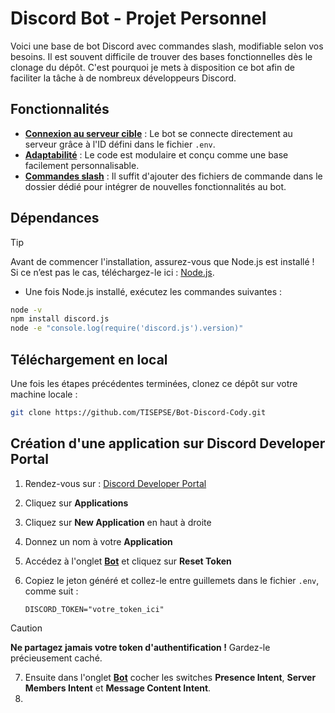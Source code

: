 # Discord Bot - Projet Personnel

Voici une base de bot Discord avec commandes slash, modifiable selon vos besoins. Il est souvent difficile de trouver des bases fonctionnelles dès le clonage du dépôt. C'est pourquoi je mets à disposition ce bot afin de faciliter la tâche à de nombreux développeurs Discord.  

## Fonctionnalités

- **<ins>Connexion au serveur cible</ins>** : Le bot se connecte directement au serveur grâce à l'ID défini dans le fichier `.env`.  
- **<ins>Adaptabilité</ins>** : Le code est modulaire et conçu comme une base facilement personnalisable.  
- **<ins>Commandes slash</ins>** : Il suffit d'ajouter des fichiers de commande dans le dossier dédié pour intégrer de nouvelles fonctionnalités au bot.  

## Dépendances  

> [!TIP]  
> Avant de commencer l'installation, assurez-vous que Node.js est installé !  
> Si ce n’est pas le cas, téléchargez-le ici : [Node.js](https://nodejs.org/).  

- Une fois Node.js installé, exécutez les commandes suivantes :  

```bash
node -v
npm install discord.js
node -e "console.log(require('discord.js').version)"
```

## Téléchargement en local  

Une fois les étapes précédentes terminées, clonez ce dépôt sur votre machine locale :  

```bash
git clone https://github.com/TISEPSE/Bot-Discord-Cody.git
```

## Création d'une application sur Discord Developer Portal  

1. Rendez-vous sur : [Discord Developer Portal](https://discord.com/developers/docs/intro)  
2. Cliquez sur **Applications**  
3. Cliquez sur **New Application** en haut à droite  
4. Donnez un nom à votre **Application**  
5. Accédez à l'onglet <ins>**Bot**</ins> et cliquez sur **Reset Token**  
6. Copiez le jeton généré et collez-le entre guillemets dans le fichier `.env`, comme suit :  

   ```env
   DISCORD_TOKEN="votre_token_ici"
   ```

> [!CAUTION]  
> **Ne partagez jamais votre token d'authentification !** Gardez-le précieusement caché.

7. Ensuite dans l'onglet <ins>**Bot**</ins> cocher les switches **Presence Intent**, **Server Members Intent** et **Message Content Intent**.
8. 
